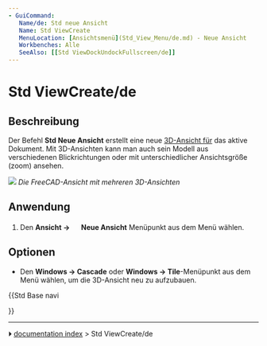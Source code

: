 ```yaml
---
- GuiCommand:
   Name/de: Std neue Ansicht
   Name: Std ViewCreate
   MenuLocation: [Ansichtsmenü](Std_View_Menu/de.md) - Neue Ansicht‏‎
   Workbenches: Alle
   SeeAlso: [[Std ViewDockUndockFullscreen/de]]
---
```


# Std ViewCreate/de

## Beschreibung

Der Befehl **Std Neue Ansicht** erstellt eine neue [3D-Ansicht für](3D_view/de.md) das aktive Dokument. Mit 3D-Ansichten kann man auch sein Modell aus verschiedenen Blickrichtungen oder mit unterschiedlicher Ansichtsgröße (zoom) ansehen.

![](images/ViewCreate1.png ) 
*Die FreeCAD-Ansicht mit mehreren 3D-Ansichten*

## Anwendung

1.  Den **Ansicht → <img src="images/Std_ViewCreate.svg" width=16px> Neue Ansicht** Menüpunkt aus dem Menü wählen.

## Optionen

-   Den **Windows → Cascade** oder **Windows → Tile**-Menüpunkt aus dem Menü wählen, um die 3D-Ansicht neu zu aufzubauen.





{{Std Base navi

}}



---
⏵ [documentation index](../README.md) > Std ViewCreate/de

